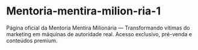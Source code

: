 # Mentoria-mentira-milion-ria-1
Página oficial da Mentoria Mentira Milionária — Transformando vítimas do marketing em máquinas de autoridade real. Acesso exclusivo, pré-venda e conteúdos premium.
